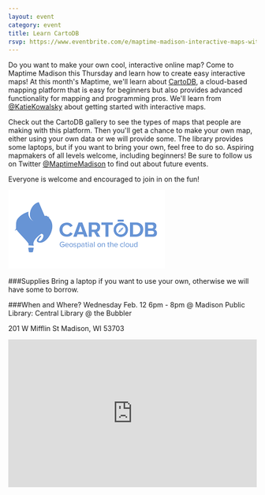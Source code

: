 ```yaml
---
layout: event
category: event
title: Learn CartoDB
rsvp: https://www.eventbrite.com/e/maptime-madison-interactive-maps-with-cartodb-tickets-15693885835
---
```


Do you want to make your own cool, interactive online map? Come to Maptime Madison this Thursday and learn how to create easy interactive maps! At this month's Maptime, we'll learn about [CartoDB](http://cartodb.com/), a cloud-based mapping platform that is easy for beginners but also provides advanced functionality for mapping and programming pros. We'll learn from [@KatieKowalsky](https://twitter.com/KatieKowalsky) about getting started with interactive maps. 

Check out the CartoDB gallery to see the types of maps that people are making with this platform. Then you'll get a chance to make your own map, either using your own data or we will provide some. The library provides some laptops, but if you want to bring your own, feel free to do so. Aspiring mapmakers of all levels welcome, including beginners! Be sure to follow us on Twitter [@MaptimeMadison](https://twitter.com/Maptimemadison) to find out about future events.


Everyone is welcome and encouraged to join in on the fun! 

<img src="./img/imgres.png">

###Supplies
Bring a laptop if you want to use your own, otherwise we will have some to borrow.

###When and Where? 
Wednesday Feb. 12 6pm - 8pm @ Madison Public Library: Central Library @ the Bubbler 

201 W Mifflin St Madison, WI 53703

<iframe frameborder="0" width="100%" height="300" src="http://bl.ocks.org/d/5728fa98c5d97a623417"></iframe>